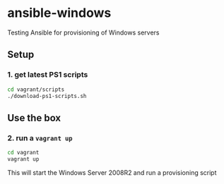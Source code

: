 # ansible-windows
Testing Ansible for provisioning of Windows servers

## Setup

### 1. get latest PS1 scripts
```bash
cd vagrant/scripts
./download-ps1-scripts.sh
```

## Use the box

### 2. run a `vagrant up`
```bash
cd vagrant
vagrant up
```
This will start the Windows Server 2008R2 and run a provisioning script
